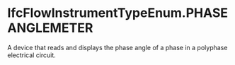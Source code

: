 IfcFlowInstrumentTypeEnum.PHASEANGLEMETER
=========================================
A device that reads and displays the phase angle of a phase in a polyphase
electrical circuit.


